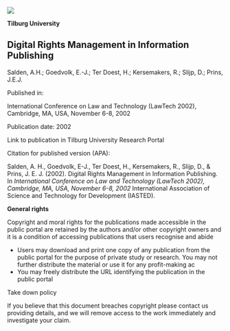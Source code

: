 ![](_page_0_Picture_0.jpeg)

**Tilburg University** 

## **Digital Rights Management in Information Publishing**

Salden, A.H.; Goedvolk, E.-J.; Ter Doest, H.; Kersemakers, R.; Slijp, D.; Prins, J.E.J.

Published in:

International Conference on Law and Technology (LawTech 2002), Cambridge, MA, USA, November 6-8, 2002

Publication date: 2002

Link to publication in Tilburg University Research Portal

Citation for published version (APA):

Salden, A. H., Goedvolk, E-J., Ter Doest, H., Kersemakers, R., Slijp, D., & Prins, J. E. J. (2002). Digital Rights Management in Information Publishing. In *International Conference on Law and Technology (LawTech 2002),*<br>*Cambridge, MA, USA, November 6-8, 2002* International Association of Science and Technology for Development (IASTED).

**General rights** 

Copyright and moral rights for the publications made accessible in the public portal are retained by the authors and/or other copyright owners and it is a condition of accessing publications that users recognise and abide

- Users may download and print one copy of any publication from the public portal for the purpose of private study or research.
  You may not further distribute the material or use it for any profit-making ac
- You may freely distribute the URL identifying the publication in the public portal

Take down policy

If you believe that this document breaches copyright please contact us providing details, and we will remove access to the work immediately and investigate your claim.